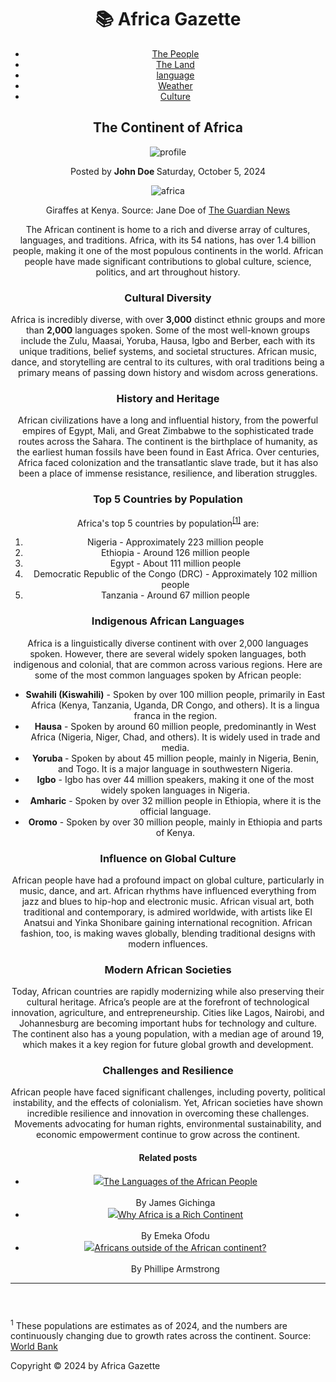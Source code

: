 <!DOCTYPE html>
<html lang="en">
<head>
    <meta charset="UTF-8">
    <meta name="viewport" content="width=device-width, initial-scale=1.0">
    <link rel="stylesheet" href="index.css">
    <title>The Continent of Africa</title>
</head>
<body>
    <header>
        <h1>📚 Africa Gazette </h1>
        <div>
            <ul>
            <li><a href="#the-people">The People</a></li>
            <li><a href="#the-land">The Land</a></li>
            <li><a href="#language">language</a></li>
            <li><a href="#weather">Weather</a></li>
            <li><a href="#culture">Culture</a></li>
            </ul>
        </div>
    <h2 id="the-land">The Continent of Africa</h2>
    <img src="starter/profile.jpg" alt="profile" class="profile">
    <p>Posted by <strong>John Doe </strong> Saturday, October 5, 2024</p>
    <img src="starter/africa.jpg" alt="africa" class="africa" >
    <p>Giraffes at Kenya. Source: Jane Doe of <a href="https://www.theguardian.com/international" target="_blank">The Guardian News</a></p>
    <p>The African continent is home to a rich and diverse array of cultures, languages, and traditions. Africa, with its 54 nations, has over 1.4 billion people, making it one of the most populous continents in the world. African people have made significant contributions to global culture, science, politics, and art throughout history.</p>
    <h3 id="culture">Cultural Diversity</h3>
    <p>Africa is incredibly diverse, with over <strong>3,000</strong> distinct ethnic groups and more than <strong>2,000</strong> languages spoken. Some of the most well-known groups include the Zulu, Maasai, Yoruba, Hausa, Igbo and Berber, each with its unique traditions, belief systems, and societal structures. African music, dance, and storytelling are central to its cultures, with oral traditions being a primary means of passing down history and wisdom across generations.
    </p>
    <h3>History and Heritage</h3>
    <p>African civilizations have a long and influential history, from the powerful empires of Egypt, Mali, and Great Zimbabwe to the sophisticated trade routes across the Sahara. The continent is the birthplace of humanity, as the earliest human fossils have been found in East Africa. Over centuries, Africa faced colonization and the transatlantic slave trade, but it has also been a place of immense resistance, resilience, and liberation struggles.</p>
    <h3 id="the-people">Top 5 Countries by Population</h3>
    <p>Africa's top 5 countries by population<sup><a href="https://www.britannica.com/topic/list-of-African-countries-by-population" target="_blank">[1]</a></sup> are:</p>
    <ol>
        <li>Nigeria - Approximately 223 million people</li>
        <li> Ethiopia - Around 126 million people</li>
        <li> Egypt - About 111 million people</li>
        <li> Democratic Republic of the Congo (DRC) - Approximately 102 million people</li>
        <li> Tanzania - Around 67 million people</li>
    </ol>
    <h3 id="language">Indigenous African Languages</h3>
    <p>Africa is a linguistically diverse continent with over 2,000 languages spoken. However, there are several widely spoken languages, both indigenous and colonial, that are common across various regions. Here are some of the most common languages spoken by African people:</p>
    <ul>
        <li><strong>Swahili (Kiswahili)</strong> - Spoken by over 100 million people, primarily in East Africa (Kenya, Tanzania, Uganda, DR Congo, and others). It is a lingua franca in the region.</li>
        <li><strong>Hausa</strong> - Spoken by around 60 million people, predominantly in West Africa (Nigeria, Niger, Chad, and others). It is widely used in trade and media.</li>
        <li><strong>Yoruba </strong>- Spoken by about 45 million people, mainly in Nigeria, Benin, and Togo. It is a major language in southwestern Nigeria.</li>
        <li><strong>Igbo</strong> - Igbo has over 44 million speakers, making it one of the most widely spoken languages in Nigeria.</li>
        <li><strong>Amharic</strong> - Spoken by over 32 million people in Ethiopia, where it is the official language.</li>
        <li><strong>Oromo</strong> - Spoken by over 30 million people, mainly in Ethiopia and parts of Kenya.
        </li>
    </ul>
    <h3>Influence on Global Culture</h3>
    <p>African people have had a profound impact on global culture, particularly in music, dance, and art. African rhythms have influenced everything from jazz and blues to hip-hop and electronic music. African visual art, both traditional and contemporary, is admired worldwide, with artists like El Anatsui and Yinka Shonibare gaining international recognition. African fashion, too, is making waves globally, blending traditional designs with modern influences.
    </p>
    <h3>Modern African Societies</h3>
    <p>Today, African countries are rapidly modernizing while also preserving their cultural heritage. Africa’s people are at the forefront of technological innovation, agriculture, and entrepreneurship. Cities like Lagos, Nairobi, and Johannesburg are becoming important hubs for technology and culture. The continent also has a young population, with a median age of around 19, which makes it a key region for future global growth and development.
    </p>
    <h3>Challenges and Resilience</h3>
    <p>African people have faced significant challenges, including poverty, political instability, and the effects of colonialism. Yet, African societies have shown incredible resilience and innovation in overcoming these challenges. Movements advocating for human rights, environmental sustainability, and economic empowerment continue to grow across the continent.</p>
    <h4>Related posts</h4>
    <ul>
        <li class="james"><img src="starter/african-languages.jpg"><a href="" target="_blank">The Languages of the African People</a><br><br>By James Gichinga</li>
        <li  class="emeka"><img src="starter/africa-is-rich.jpg"><a href="" target="_blank">Why Africa is a Rich Continent</a><br><br>By Emeka Ofodu</li>
        <li class="phil"><img src="starter/diaspora-africa.jpg"><a href="" target="_blank">Africans outside of the African continent?</a><br><br>By Phillipe Armstrong</li>
    </ul>
    <hr>
    </header>
    <footer>
      <p><sup>1</sup> These populations are estimates as of 2024, and the numbers are continuously changing due to growth rates across the continent. Source: <a href="https://www.worldbank.org/en/home" target="_blank">World Bank</a></p>
      <p>Copyright © 2024 by Africa Gazette</p>
    </footer>
</body>
</html>
